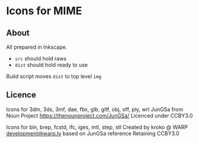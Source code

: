 # Icons for MIME

## About

All prepared in Inkscape.

- `src` should hold raws
- `dist` should hold ready to use

Build script moves `dist` to top level `img`

## Licence

Icons for 3dm, 3ds, 3mf, dae, fbx, glb, gltf, obj, off, ply, wrl
JunGSa from Noun Project <https://thenounproject.com/JunGSa/>
Licenced under CCBY3.0

Icons for bin, brep, fcstd, ifc, iges, mtl, step, stl
Created by kroko @ WARP <development@warp.lv> based on JunGSa reference
Retaining CCBY3.0

